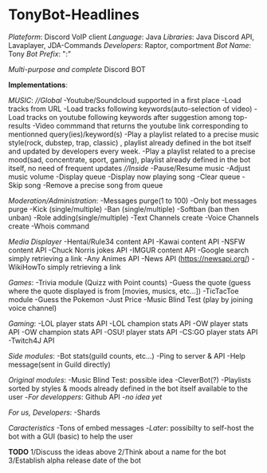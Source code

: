# TonyBot-Headlines

_*Plateform*_: Discord VoIP client
_*Language*_: Java
_*Libraries*_: Java Discord API, Lavaplayer, JDA-Commands
_*Developers*_: Raptor, comportment
_*Bot Name*_: Tony
_*Bot Prefix*_: ":"

*Multi-purpose and complete* Discord BOT

__**Implementations**__:

_*MUSIC*_:
    *//Global*
-Youtube/Soundcloud supported in a first place
-Load tracks from URL
-Load tracks following keywords(auto-selection of video) 
-Load tracks on youtube following keywords after suggestion among top-results
-Video commmand that returns the youtube link corresponding to mentionned query(ies)/keyword(s)
-Play a playlist related to a precise music style(rock, dubstep, trap, classic) , playlist already defined in the bot itself and updated by developers every week.
-Play a playlist related to a precise mood(sad, concentrate, sport, gaming), playlist already defined in the bot itself, no need of frequent updates
    *//Inside*
-Pause/Resume music
-Adjust music volume
-Display queue
-Display now playing song
-Clear queue
-Skip song
-Remove a precise song from queue


_*Moderation/Administration*_:
-Messages purge(1 to 100)
-Only bot messages purge
-Kick (single/multiple)
-Ban (single/multiple)
-Softban (ban then unban)
-Role adding(single/multiple)
-Text Channels create
-Voice Channels create
-Whois command


_*Media Displayer*_
-Hentai/Rule34 content API
-Kawai content API
-NSFW content API
-Chuck Norris jokes API
-IMGUR content API
-Google search simply retrieving a link
-Any Animes API
-News API (https://newsapi.org/)
-WikiHowTo simply retrieving a link

_*Games*_:
-Trivia module (Quizz with Point counts)
-Guess the quote (guess where the quote displayed is from [movies, musics, etc...])
-TicTacToe module
-Guess the Pokemon
-Just Price
-Music Blind Test (play by joining voice channel) 

_*Gaming*_:
-LOL player stats API
-LOL champion stats API
-OW player stats API
-OW champion stats API
-OSU! player stats API
-CS:GO player stats API
-Twitch4J API


_*Side modules*_:
-Bot stats(guild counts, etc...)
-Ping to server & API
-Help message(sent in Guild directly)


_*Original modules*_:
-Music Blind Test: possible idea
-CleverBot(?)
-Playlists sorted by styles & moods already defined in the bot itself available to the user
-*For developpers*: Github API
-*no idea yet*


_*For us, Developers*_:
-Shards

_*Caracteristics*_
-Tons of embed messages
-*Later*: possibilty to self-host the bot with a GUI (basic) to help the user

__**TODO**__
1/Discuss the ideas above
2/Think about a name for the bot
3/Establish alpha release date of the bot




